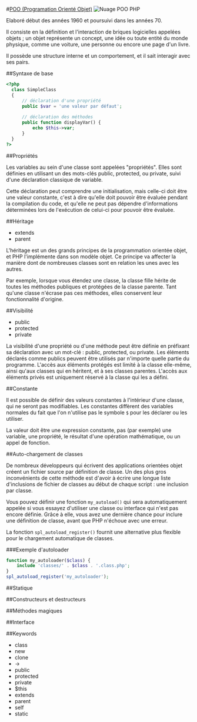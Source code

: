 #[POO (Programation Orienté Objet)](http://php.net/manual/fr/language.oop5.php)
![Nuage POO PHP](https://github.com/IT-2015/POO/blob/master/img/Nuage_POO.jpg)

Elaboré début des années 1960 et poursuivi dans les années 70.

Il consiste en la définition et l'interaction de briques logicielles appelées objets ; un objet représente un concept, une idée ou toute entité du monde physique, comme une voiture, une personne ou encore une page d'un livre.

Il possède une structure interne et un comportement, et il sait interagir avec ses pairs.

##Syntaxe de base

```php
<?php
  class SimpleClass
  {
      // déclaration d'une propriété
      public $var = 'une valeur par défaut';
  
      // déclaration des méthodes
      public function displayVar() {
          echo $this->var;
      }
  }
?>
```


##Propriétés

Les variables au sein d'une classe sont appelées "propriétés".
Elles sont définies en utilisant un des mots-clés public, protected, ou private, suivi d'une déclaration classique de variable.

Cette déclaration peut comprendre une initialisation, mais celle-ci doit être une valeur constante, c'est à dire qu'elle doit pouvoir être évaluée pendant la compilation du code, et qu'elle ne peut pas dépendre d'informations déterminées lors de l'exécution de celui-ci pour pouvoir être évaluée. 

##Héritage

  - extends
  - parent

L'héritage est un des grands principes de la programmation orientée objet, et PHP l'implémente dans son modèle objet. Ce principe va affecter la manière dont de nombreuses classes sont en relation les unes avec les autres. 

Par exemple, lorsque vous étendez une classe, la classe fille hérite de toutes les méthodes publiques et protégées de la classe parente. Tant qu'une classe n'écrase pas ces méthodes, elles conservent leur fonctionnalité d'origine. 

##Visibilité

  - public
  - protected
  - private

La visibilité d'une propriété ou d'une méthode peut être définie en préfixant sa déclaration avec un mot-clé : public, protected, ou private. Les éléments déclarés comme publics peuvent être utilisés par n'importe quelle partie du programme. L'accès aux éléments protégés est limité à la classe elle-même, ainsi qu'aux classes qui en héritent, et à ses classes parentes. L'accès aux éléments privés est uniquement réservé à la classe qui les a défini. 

##Constante

Il est possible de définir des valeurs constantes à l'intérieur d'une classe, qui ne seront pas modifiables. Les constantes diffèrent des variables normales du fait que l'on n'utilise pas le symbole `$` pour les déclarer ou les utiliser.

La valeur doit être une expression constante, pas (par exemple) une variable, une propriété, le résultat d'une opération mathématique, ou un appel de fonction. 

##Auto-chargement de classes

De nombreux développeurs qui écrivent des applications orientées objet créent un fichier source par définition de classe. 
Un des plus gros inconvénients de cette méthode est d'avoir à écrire une longue liste d'inclusions de fichier de classes au début de chaque script : une inclusion par classe.

Vous pouvez définir une fonction `my_autoload()` qui sera automatiquement appelée si vous essayez d'utiliser une classe ou interface qui n'est pas encore définie. Grâce à elle, vous avez une dernière chance pour inclure une définition de classe, avant que PHP n'échoue avec une erreur.

La fonction `spl_autoload_register()` fournit une alternative plus flexible pour le chargement automatique de classes.

###Exemple d'autoloader

```php
function my_autoloader($class) {
    include 'classes/' . $class . '.class.php';
}
spl_autoload_register('my_autoloader');
```

##Statique




##Constructeurs et destructeurs




##Méthodes magiques




##Interface





##Keywords

- class
- new
- clone
- ->
- public
- protected
- private
- $this
- extends
- parent
- self
- static
